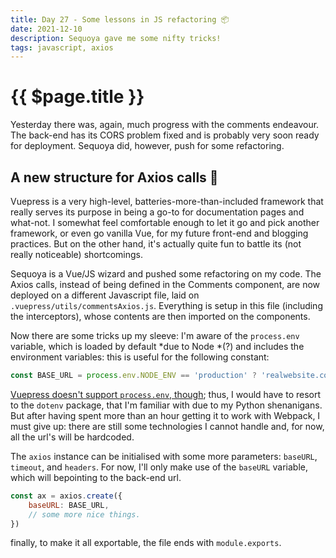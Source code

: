 ```yaml
---
title: Day 27 - Some lessons in JS refactoring 📦
date: 2021-12-10
description: Sequoya gave me some nifty tricks!
tags: javascript, axios
---
```


# {{ $page.title }}

Yesterday there was, again, much progress with the comments endeavour. The back-end has its CORS problem fixed and is probably very soon ready for deployment. Sequoya did, however, push for some refactoring.

## A new structure for Axios calls 🌈

Vuepress is a very high-level, batteries-more-than-included framework that really serves its purpose in being a go-to for documentation pages and what-not. I somewhat feel comfortable enough to let it go and pick another framework, or even go vanilla Vue, for my future front-end and blogging practices. But on the other hand, it's actually quite fun to battle its (not really noticeable) shortcomings. 

Sequoya is a Vue/JS wizard and pushed some refactoring on my code. The Axios calls, instead of being defined in the Comments component, are now deployed on a different Javascript file, laid on `.vuepress/utils/commentsAxios.js`. Everything is setup in this file (including the interceptors), whose contents are then imported on the components.

Now there are some tricks up my sleeve: I'm aware of the `process.env` variable, which is loaded by default *due to Node *(?) and includes the environment variables: this is useful for the following constant:

```js
const BASE_URL = process.env.NODE_ENV == 'production' ? 'realwebsite.com' : 'http://localhost:8000';
```

[Vuepress doesn't support `process.env`, though](https://forum.vuejs.org/t/how-to-use-env-variable-in-vuepress/61451); thus, I would have to resort to the `dotenv` package, that I'm familiar with due to my Python shenanigans. But after having spent more than an hour getting it to work with Webpack, I must give up: there are still some technologies I cannot handle and, for now, all the url's will be hardcoded.

The `axios` instance can be initialised with some more parameters: `baseURL`, `timeout`, and `headers`. For now, I'll only make use of the `baseURL` variable, which will bepointing to the back-end url.

```js
const ax = axios.create({
    baseURL: BASE_URL,
    // some more nice things.
})
```

finally, to make it all exportable, the file ends with `module.exports`.

<CommentsStub6 :title="$frontmatter.title"/>
